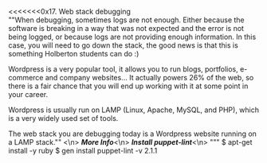 <<<<<<<0x17. Web stack debugging <br>
""When debugging, sometimes logs are not enough. Either because the software is breaking in a way that was not expected and the error is not being logged, or because logs are not providing enough information. In this case, you will need to go down the stack, the good news is that this is something Holberton students can do :)

>>>>>>> 

Wordpress is a very popular tool, it allows you to run blogs, portfolios, e-commerce and company websites… It actually powers 26% of the web, so there is a fair chance that you will end up working with it at some point in your career.

Wordpress is usually run on LAMP (Linux, Apache, MySQL, and PHP), which is a very widely used set of tools.

The web stack you are debugging today is a Wordpress website running on a LAMP stack."" <\n>
***More Info***<\n>
***Install puppet-lint***<\n>
"""
$ apt-get install -y ruby</n>
$ gen install puppet-lint -v 2.1.1
>>>>>>>